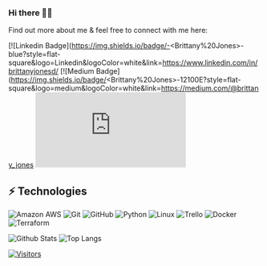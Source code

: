 ### Hi there 👋🏿

<!-- My name is Brittany! I am currently enrolled in the Level Up in Tech Program where I am studying DevOps and Cloud Engineering. -->

Find out more about me & feel free to connect with me here:

<!-- Replace the fields below with the information requested. Remember to remove the encapsulating <> characters. For spaces in names, use %20 (e.g. Broadus%20Palmer) -->

[![Linkedin Badge](https://img.shields.io/badge/-<Brittany%20Jones>-blue?style=flat-square&logo=Linkedin&logoColor=white&link=https://www.linkedin.com/in/brittanyjonesd/
[![Medium Badge](https://img.shields.io/badge/<Brittany%20Jones>-12100E?style=flat-square&logo=medium&logoColor=white&link=https://medium.com/@brittany_jones
[![Gmail Badge](https://img.shields.io/badge/-<britzay1009@gmail.com>-c14438?style=flat-square&logo=Gmail&logoColor=white&link=mailto:britzay1009@gmail.com)](mailto:britzay1009@gmail.com)

## ⚡ Technologies

<!-- Check out the Badges folder for more badges -->

![Amazon AWS](https://img.shields.io/badge/Amazon%20AWS-232F3E?style=flat-square&logo=amazon-aws)
![Git](https://img.shields.io/badge/-Git-black?style=flat-square&logo=git)
![GitHub](https://img.shields.io/badge/-GitHub-181717?style=flat-square&logo=github)
![Python](https://img.shields.io/badge/-Python-black?style=flat-square&logo=Python)
![Linux](https://img.shields.io/badge/Linux-FCC624?style=flat-square&logo=linux&logoColor=black)
![Trello](https://img.shields.io/badge/Trello-%23026AA7.svg?style=flat-square&logo=Trello&logoColor=white)
![Docker](https://img.shields.io/badge/docker-%230db7ed.svg?style=for-the-badge&logo=docker&logoColor=white)
![Terraform](https://img.shields.io/badge/terraform-%235835CC.svg?style=for-the-badge&logo=terraform&logoColor=white)

<!-- Replace the fields below with the information requested. Remember to remove the encapsulating <> characters. -->

![Github Stats](https://github-readme-stats.vercel.app/api?username=bdjones01&count_private=true&show_icons=true&include_all_commits=true)
![Top Langs](https://github-readme-stats.vercel.app/api/top-langs/?username=bdjones01&hide=TeX&layout=compact)


[![Visitors](https://api.visitorbadge.io/api/visitors?path=LevelUpInTech%2FLevelUpInTech&label=VISITORS&countColor=%23263759)](https://visitorbadge.io/status?path=LevelUpInTech%2FLevelUpInTech)
